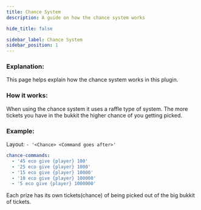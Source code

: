 ```yaml
---
title: Chance System
description: A guide on how the chance system works

hide_title: false

sidebar_label: Chance System
sidebar_position: 1
---
```

### Explanation:
This page helps explain how the chance system works in this plugin.

### How it works:
When using the chance system it uses a raffle type of system. The more tickets you have in the bukkit the higher chance of you getting picked.

### Example:
Layout: `- '<Chance> <Command goes after>'`

```yaml
chance-commands:
  - '45 eco give {player} 100'
  - '25 eco give {player} 1000'
  - '15 eco give {player} 10000'
  - '10 eco give {player} 100000'
  - '5 eco give {player} 1000000'
```

Each prize has its own tickets(chance) of being picked out of the big bukkit of tickets.